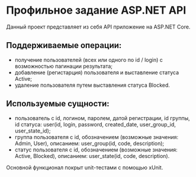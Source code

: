# Профильное задание ASP.NET API
Данный проект представляет из себя API приложение на ASP.NET Core.
## Поддерживаемые операции:
- получение пользователей (всех или одного по id / login) с возможностью пагинации результата;
- добавление (регистарция) пользователя и выставление статуса Active;
- удаление пользователя путем выставления статуса Blocked.
## Используемые сущности:
- пользователь с id, логином, паролем, датой регистрации, id группы, id статуса: user(id, login, password, created_date, user_group_id, user_state_id);
- группа пользователя с id, обозначением (возможные значения: Admin, User), описанием: user_group(id, code, description);
- статус пользователя с id, обозначением (возможные значения: Active, Blocked), описанием: user_state(id, code, description).

Основной функционал покрыт unit-тестами с помощью xUnit.
